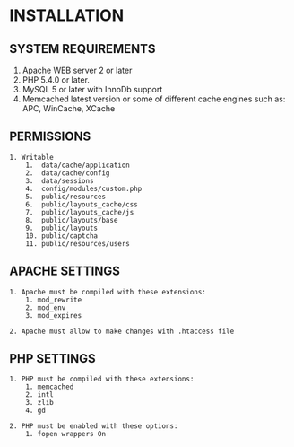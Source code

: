 # INSTALLATION

## SYSTEM REQUIREMENTS

1. Apache WEB server 2 or later
2. PHP 5.4.0 or later.
3. MySQL 5 or later with InnoDb support
4. Memcached latest version or some of different cache engines such as: APC, WinCache, XCache 

## PERMISSIONS

    1. Writable
        1.  data/cache/application
        2.  data/cache/config
        3.  data/sessions
        4.  config/modules/custom.php
        5.  public/resources
        6.  public/layouts_cache/css
        7.  public/layouts_cache/js
        8.  public/layouts/base
        9.  public/layouts
        10. public/captcha
        11. public/resources/users

## APACHE SETTINGS

    1. Apache must be compiled with these extensions:
        1. mod_rewrite
        2. mod_env
        3. mod_expires

    2. Apache must allow to make changes with .htaccess file

## PHP SETTINGS

    1. PHP must be compiled with these extensions:
        1. memcached
        2. intl
        3. zlib
        4. gd

    2. PHP must be enabled with these options:
        1. fopen wrappers On